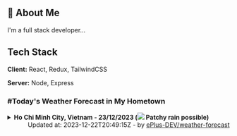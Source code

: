 ## 🚀 About Me
I'm a full stack developer...


## Tech Stack

**Client:** React, Redux, TailwindCSS

**Server:** Node, Express

### #Today's Weather Forecast in My Hometown



<details>
    <summary><b>Ho Chi Minh City, Vietnam - 23/12/2023 (<img src="https://cdn.weatherapi.com/weather/64x64/day/176.png" /> Patchy rain possible)</b>
    </summary>

    
<table>
    <tr>
        <th>Hour</th>
        <td>00:00</td><td>01:00</td><td>02:00</td><td>03:00</td><td>04:00</td><td>05:00</td><td>06:00</td><td>07:00</td><td>08:00</td><td>09:00</td><td>10:00</td><td>11:00</td><td>12:00</td><td>13:00</td><td>14:00</td><td>15:00</td><td>16:00</td><td>17:00</td><td>18:00</td><td>19:00</td><td>20:00</td><td>21:00</td><td>22:00</td><td>23:00</td>
    </tr>
    <tr>
        <th>Weather</th>
        <td><img src="https://cdn.weatherapi.com/weather/64x64/night/113.png"></img></td><td><img src="https://cdn.weatherapi.com/weather/64x64/night/116.png"></img></td><td><img src="https://cdn.weatherapi.com/weather/64x64/night/116.png"></img></td><td><img src="https://cdn.weatherapi.com/weather/64x64/night/116.png"></img></td><td><img src="https://cdn.weatherapi.com/weather/64x64/night/176.png"></img></td><td><img src="https://cdn.weatherapi.com/weather/64x64/night/176.png"></img></td><td><img src="https://cdn.weatherapi.com/weather/64x64/night/353.png"></img></td><td><img src="https://cdn.weatherapi.com/weather/64x64/day/176.png"></img></td><td><img src="https://cdn.weatherapi.com/weather/64x64/day/176.png"></img></td><td><img src="https://cdn.weatherapi.com/weather/64x64/day/116.png"></img></td><td><img src="https://cdn.weatherapi.com/weather/64x64/day/116.png"></img></td><td><img src="https://cdn.weatherapi.com/weather/64x64/day/116.png"></img></td><td><img src="https://cdn.weatherapi.com/weather/64x64/day/116.png"></img></td><td><img src="https://cdn.weatherapi.com/weather/64x64/day/116.png"></img></td><td><img src="https://cdn.weatherapi.com/weather/64x64/day/176.png"></img></td><td><img src="https://cdn.weatherapi.com/weather/64x64/day/176.png"></img></td><td><img src="https://cdn.weatherapi.com/weather/64x64/day/119.png"></img></td><td><img src="https://cdn.weatherapi.com/weather/64x64/day/119.png"></img></td><td><img src="https://cdn.weatherapi.com/weather/64x64/night/122.png"></img></td><td><img src="https://cdn.weatherapi.com/weather/64x64/night/122.png"></img></td><td><img src="https://cdn.weatherapi.com/weather/64x64/night/119.png"></img></td><td><img src="https://cdn.weatherapi.com/weather/64x64/night/119.png"></img></td><td><img src="https://cdn.weatherapi.com/weather/64x64/night/119.png"></img></td><td><img src="https://cdn.weatherapi.com/weather/64x64/night/119.png"></img></td>
    </tr>
    <tr>
        <th>Condition</th>
        <td width="200px">Clear</td><td width="200px">Partly cloudy</td><td width="200px">Partly cloudy</td><td width="200px">Partly cloudy</td><td width="200px">Patchy rain possible</td><td width="200px">Patchy rain possible</td><td width="200px">Light rain shower</td><td width="200px">Patchy rain possible</td><td width="200px">Patchy rain possible</td><td width="200px">Partly cloudy</td><td width="200px">Partly cloudy</td><td width="200px">Partly cloudy</td><td width="200px">Partly cloudy</td><td width="200px">Partly cloudy</td><td width="200px">Patchy rain possible</td><td width="200px">Patchy rain possible</td><td width="200px">Cloudy</td><td width="200px">Cloudy</td><td width="200px">Overcast</td><td width="200px">Overcast</td><td width="200px">Cloudy</td><td width="200px">Cloudy</td><td width="200px">Cloudy</td><td width="200px">Cloudy</td>
    </tr>
    <tr>
        <th>Temperature</th>
        <td>24.6 °C</td><td>24.4 °C</td><td>24.3 °C</td><td>26 °C</td><td>24.6 °C</td><td>24.5 °C</td><td>24.1 °C</td><td>24 °C</td><td>24.5 °C</td><td>26.5 °C</td><td>28.3 °C</td><td>28.1 °C</td><td>29.5 °C</td><td>30.1 °C</td><td>29.1 °C</td><td>28.1 °C</td><td>26.5 °C</td><td>25.8 °C</td><td>25.9 °C</td><td>26 °C</td><td>25.6 °C</td><td>25.4 °C</td><td>24.9 °C</td><td>24.7 °C</td>
    </tr>
    <tr>
        <th>Wind</th>
        <td>16.6 kph</td><td>17.3 kph</td><td>17.3 kph</td><td>15.1 kph</td><td>17.6 kph</td><td>16.9 kph</td><td>14 kph</td><td>15.8 kph</td><td>15.8 kph</td><td>16.9 kph</td><td>18 kph</td><td>16.9 kph</td><td>13.3 kph</td><td>10.8 kph</td><td>12.2 kph</td><td>16.2 kph</td><td>16.9 kph</td><td>15.8 kph</td><td>13.7 kph</td><td>14.8 kph</td><td>15.5 kph</td><td>14 kph</td><td>12.2 kph</td><td>10.4 kph</td>
    </tr>
</table>

</details>

<div align="right">
    Updated at: 2023-12-22T20:49:15Z - by <a target="_blank"
        href="https://github.com/ePlus-DEV/weather-forecast">ePlus-DEV/weather-forecast</a>
</div>